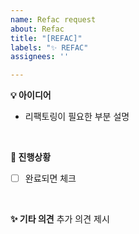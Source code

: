 ```yaml
---
name: Refac request
about: Refac
title: "[REFAC]"
labels: "✨ REFAC"
assignees: ''

---
```


**💡 아이디어**
- 리팩토링이 필요한 부분 설명
<br>

**📌 진행상황**
- [ ] 완료되면 체크
<br>

**✨ 기타 의견**
추가 의견 제시
<br>
